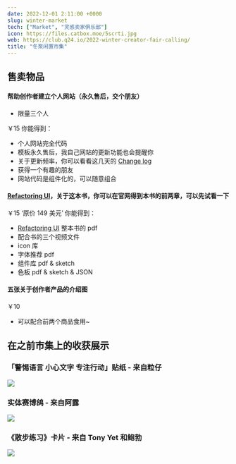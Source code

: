 ```yaml
---
date: 2022-12-01 2:11:00 +0000
slug: winter-market
tech: ["Market", "灵感卖家俱乐部"]
icon: https://files.catbox.moe/5scrti.jpg
web: https://club.q24.io/2022-winter-creator-fair-calling/
title: "冬聚闲置市集"
---
```



## 售卖物品

#### 帮助创作者建立个人网站（永久售后，交个朋友）

- 限量三个人

￥15 你能得到：

- 个人网站完全代码
- 模板永久售后，我自己网站的更新功能也会提醒你
- 关于更新频率，你可以看看这几天的 [Change log](https://www.notion.so/02f007a3a09c45baa192e55d916c3be8)
- 获得一个有趣的朋友
- 网站代码是组件化的，可以随意组合

#### [Refactoring UI](https://www.refactoringui.com/)，关于这本书，你可以在官网得到本书的前两章，可以先试看一下

￥15 ‘原价 149 美元’ 你能得到：

- [Refactoring UI](https://www.refactoringui.com/) 整本书的 pdf
- 配合书的三个视频文件
- icon 库
- 字体推荐 pdf
- 组件库 pdf & sketch
- 色板 pdf & sketch & JSON

#### 五张关于创作者产品的介绍图

￥10

- 可以配合前两个商品食用~


## 在之前市集上的收获展示

### 「警惕语言 小心文字 专注行动」贴纸 - 来自粒仔
![](https://files.catbox.moe/mnqkyg.png)

### 实体赛博鸽 - 来自阿露
![](https://files.catbox.moe/kqy9s8.png)

### 《散步练习》卡片 - 来自 Tony Yet 和鲍勃
![](https://files.catbox.moe/gkonk0.png)